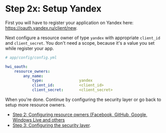 Step 2x: Setup Yandex
=====================
First you will have to register your application on Yandex here: https://oauth.yandex.ru/client/new.

Next configure a resource owner of type `yandex` with appropriate `client_id` and `client_secret`.
You don't need a scope, because it's a value you set while register your app.

```yaml
# app/config/config.yml

hwi_oauth:
    resource_owners:
        any_name:
            type:                yandex
            client_id:           <client_id>
            client_secret:       <client_secret>
```

When you're done. Continue by configuring the security layer or go back to
setup more resource owners.

- [Step 2: Configuring resource owners (Facebook, GitHub, Google, Windows Live and others](../2-configuring_resource_owners.md)
- [Step 3: Configuring the security layer](../3-configuring_the_security_layer.md).
